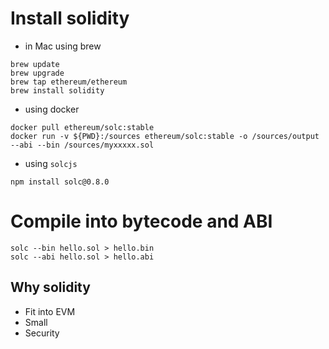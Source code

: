 # Install solidity
* in Mac using brew
```
brew update
brew upgrade
brew tap ethereum/ethereum
brew install solidity
```

* using docker
```
docker pull ethereum/solc:stable
docker run -v ${PWD}:/sources ethereum/solc:stable -o /sources/output --abi --bin /sources/myxxxxx.sol
```

* using `solcjs`
```
npm install solc@0.8.0
```

# Compile into bytecode and ABI

```
solc --bin hello.sol > hello.bin
solc --abi hello.sol > hello.abi
```

## Why solidity
* Fit into EVM
* Small
* Security

